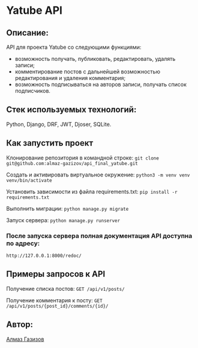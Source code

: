 # Yatube API

## Описание:

API для проекта Yatube со следующими функциями:
- возможность получать, публиковать, редактировать, удалять записи;
- комментирование постов с дальнейшей возможностью редактирования и удаления комментария;
- возможность подписываться на авторов записи, получать список подписчиков.

## Стек используемых технологий:

Python, Django, DRF, JWT, Djoser, SQLite.

## Как запустить проект

Клонирование репозитория в командной строке:
```git clone git@github.com:almaz-gazizov/api_final_yatube.git```

Cоздать и активировать виртуальное окружение:
```python3 -m venv venv```
```venv/bin/activate```

Установить зависимости из файла requirements.txt:
```pip install -r requirements.txt```

Выполнить миграции:
```python manage.py migrate```

Запуск сервера:
```python manage.py runserver```

### После запуска сервера полная документация API доступна по адресу:
```http://127.0.0.1:8000/redoc/```

## Примеры запросов к API

Получение списка постов:
```GET /api/v1/posts/```

Получение комментария к посту:
```GET /api/v1/posts/{post_id}/comments/{id}/```

## Автор:

[Алмаз Газизов](https://github.com/almaz-gazizov)
